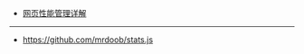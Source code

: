 - [网页性能管理详解](http://www.ruanyifeng.com/blog/2015/09/web-page-performance-in-depth.html)

---

- https://github.com/mrdoob/stats.js
